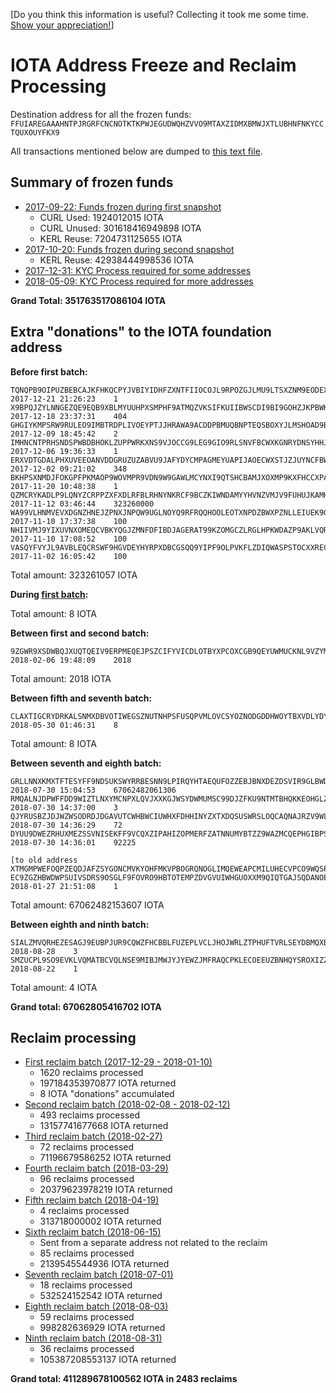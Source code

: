 [Do you think this information is useful? Collecting it took me some time. [Show your appreciation!](https://github.com/schierlm/donate-iota)]

IOTA Address Freeze and Reclaim Processing
==========================================

Destination address for all the frozen funds: `FFUIAREGAAAHNTPJRGRFCNCNOTKTKPWJEGUDWQHZVVO9MTAXZIDMXBMWJXTLUBHNFNKYCCTQUXOUYFKX9`

All transactions mentioned below are dumped to [this text file](raw-transaction-dump.txt).

Summary of frozen funds
-----------------------

- [2017-09-22: Funds frozen during first snapshot](2017-09-22-first-snapshot.md)
  * CURL Used: 1924012015 IOTA
  * CURL Unused: 301618416949898 IOTA
  * KERL Reuse: 7204731125655 IOTA
- [2017-10-20: Funds frozen during second snapshot](2017-10-20-second-snapshot.md)
  * KERL Reuse: 42938444998536 IOTA
- [2017-12-31: KYC Process required for some addresses](2017-12-31-kyc-process.md)
- [2018-05-09: KYC Process required for more addresses](2018-05-09-kyc-process-2.md)

**Grand Total: 351763517086104 IOTA**

Extra "donations" to the IOTA foundation address
------------------------------------------------

**Before first batch:**

    TQNQPB9OIPUZBEBCAJKFHKQCPYJVBIYIDHFZXNTFIIOCOJL9RPOZGJLMU9LTSXZNM9EODEXXCEWLZ9999    2017-12-21 21:26:23    1
    X9BPQJZYLNNGEZQE9EQB9XBLMYUUHPXSMPHF9ATMQZVKSIFKUIIBWSCDI9BI9GOHZJKPBWKLMABXZ9999    2017-12-18 23:37:31    404
    GHGIYKMPSRW9RULEO9IMBTRDPLIVOEYPTJJHRAWA9ACDDPBMUQBNPTEQSBOXYJLMSHOAD9BSWKQZZ9999    2017-12-09 18:45:42    2
    IMHNCNTPRHSNDSPWBDBHOKLZUPPWRKXNS9VJOCCG9LEG9GIO9RLSNVFBCWXKGNRYDNSYHHJETZIIA9999    2017-12-06 19:36:33    1
    ERXVDTGDALPHXUVEEOANVDDGRUZUZABVU9JAFYDYCMPAGMEYUAPIJAOECWXSTJZJUYNCFBWGMPSIZ9999    2017-12-02 09:21:02    348
    BKHPSXNMDJFOKGPFPKMAOP9WOVMPR9VDN9W9GAWLMCYNXI9QTSHCBAMJXOXMP9KXFHCCXPAUQLNGA9999    2017-11-20 10:48:38    1
    QZMCRYKADLP9LQNYZCRPPZXFXDLRFBLRHNYNKRCF9BCZKIWNDAMYYHVNZVMJV9FUHUJKAMHXF9LVA9999    2017-11-12 03:46:44    323260000
    WA99VLHNMVEVXDGNZHNEJZPNXJNPQW9UGLNOYQ9RFRQQHOOLEOTXNPDZBWXPZNLLEIUEK9GGHQLR99999    2017-11-10 17:37:38    100
    NHIIVMJ9YIXUVNXOMEQCVBKYQGJZMNFDFIBDJAGERAT99KZOMGCZLRGLHPKWDAZP9AKLVQRKKQDIA9999    2017-11-10 17:08:52    100
    VASQYFVYJL9AVBLEQCRSWF9HGVDEYHYRPXDBCGSQQ9YIPF9OLPVKFLZDIQWASPSTOCXXREC99JSY99999    2017-11-02 16:05:42    100

Total amount: 323261057 IOTA

**During [first batch](2018-01-10-first-reclaim-batch.md):**

Total amount: 8 IOTA


**Between first and second batch:**

    9ZGWR9XSDWBQJXUQTQEIV9ERPMEQEJPSZCIFYVICDLOTBYXPCOXCGB9QEYUWMUCKNL9VZYMPJYUJA9999    2018-02-06 19:48:09    2018

Total amount: 2018 IOTA


**Between fifth and seventh batch:**

    CLAXTIGCRYDRKALSNMXDBVOTIWEGSZNUTNHPSFUSQPVMLOVCSYOZNODGDDHWOYTBXVDLYDYBEKHFA9999    2018-05-30 01:46:31    8

Total amount: 8 IOTA


**Between seventh and eighth batch:**

    GRLLNNXKMXTFTESYFF9NDSUKSWYRRBESNN9LPIRQYHTAEQUFOZZEBJBNXDEZDSVIR9GLBWD9YCIYA9999    2018-07-30 15:04:53    67062482061306
    RMQALNJDPWFFDD9WIZTLNXYMCNPXLQVJXXKGJWSYDWMUMSC99DJZFKU9NTMTBHQKKEOHGLZGXYYGZ9999    2018-07-30 14:37:00    3
    QJYRUSBZJDJWZWSODRDJDGAVUTCWHBWCIUWHXFDHHINYZXTXDQSUSWRSLOQCAQNAJRZV9WLUEPDJ99999    2018-07-30 14:36:29    72
    DYUU9DWEZRHUXMEZSSVNISEKFF9VCQXZIPAHIZOPMERFZATNNUMYBTZZ9WAZMCQEPHGIBPSFCPZCZ9999    2018-07-30 14:36:01    92225

    [to old address XTMGMPWEFOQPZEQDJAFZSYGONCMVKYOHFMKVPBOGRQNOGLIMQEWEAPCMILUHECVPCO9WQSPFJVMQAZJND]
    EC9ZGZHBWDWPSUIVSDRS9OSGLF9FOVRO9HBTOTEMPZDVGVUIWHGUOXXM9QIQTGAJSQDANOETACIJA9999    2018-01-27 21:51:08    1

Total amount: 67062482153607 IOTA


**Between eighth and ninth batch:**

    SIALZMVQRHEZESAGJ9EUBPJUR9CQWZFHCBBLFUZEPLVCLJHOJWRLZTPHUFTVRLSEYDBMQXBCWLDW99999 2018-08-28    3
    SMZUCPL9SO9EVKLVQMATBCVQLNSE9MIBJMWJYJYEWZJMFRAQCPKLECOEEUZBNHQYSROXIZZFGFEHZ9999 2018-08-22    1

Total amount: 4 IOTA


**Grand total: 67062805416702 IOTA**

Reclaim processing
------------------

- [First reclaim batch (2017-12-29 - 2018-01-10)](2018-01-10-first-reclaim-batch.md)
  * 1620 reclaims processed
  * 197184353970877 IOTA returned
  * 8 IOTA "donations" accumulated
- [Second reclaim batch (2018-02-08 - 2018-02-12)](2018-02-12-second-reclaim-batch.md)
  * 493 reclaims processed
  * 13157741677668 IOTA returned
- [Third reclaim batch (2018-02-27)](2018-02-27-third-reclaim-batch.md)
  * 72 reclaims processed
  * 71196679586252 IOTA returned
- [Fourth reclaim batch (2018-03-29)](2018-03-29-fourth-reclaim-batch.md)
  * 96 reclaims processed
  * 20379623978219 IOTA returned
- [Fifth reclaim batch (2018-04-19)](2018-04-19-fifth-reclaim-batch.md)
  * 4 reclaims processed
  * 313718000002 IOTA returned
- [Sixth reclaim batch (2018-06-15)](2018-06-15-sixth-reclaim-batch.md)
  * Sent from a separate address not related to the reclaim
  * 85 reclaims processed
  * 2139545544936 IOTA returned
- [Seventh reclaim batch (2018-07-01)](2018-07-01-seventh-reclaim-batch.md)
  * 18 reclaims processed
  * 532524152542 IOTA returned
- [Eighth reclaim batch (2018-08-03)](2018-08-03-eighth-reclaim-batch.md)
  * 59 reclaims processed
  * 998282636929 IOTA returned
- [Ninth reclaim batch (2018-08-31)](2018-08-31-ninth-reclaim-batch.md)
  * 36 reclaims processed
  * 105387208553137 IOTA returned

**Grand total: 411289678100562 IOTA in 2483 reclaims**
